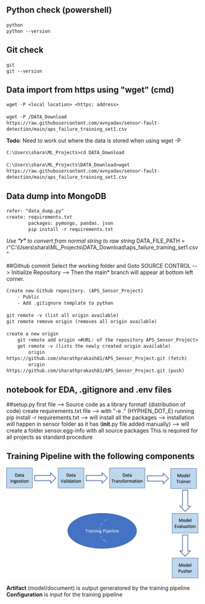 ## Python check (powershell)
    python
    python --version
## Git check
    git
    git --version
## Data import from https using "wget" (cmd)
    wget -P <local location> <https: address>

    wget -P /DATA_Download https://raw.githubusercontent.com/avnyadav/sensor-fault-detection/main/aps_failure_training_set1.csv

**Todo**: Need to work out where the data is stored when using wget -P

    C:\Users\shara\ML_Projects>cd DATA_Download

    C:\Users\shara\ML_Projects\DATA_Download>wget https://raw.githubusercontent.com/avnyadav/sensor-fault-detection/main/aps_failure_training_set1.csv

## Data dump into MongoDB
    refer: "data_dump.py"
    create: requirements.txt
            packages: pymongo, pandas. json
            pip install -r requirements.txt
*Use **"r"** to convert from normal string to raw string*
    DATA_FILE_PATH = r"C:\Users\shara\ML_Projects\DATA_Download\aps_failure_training_set1.csv" 
    
##Github commit
    Select the working folder and Goto SOURCE CONTROL --> Initialize Repository --> 
    Then the main* branch will appear at bottom left corner.

    Create new Github repository. (APS_Sensor_Project)
        - Public
        - Add .gitignore template to python
    
    git remote -v (list all origin available)
    git remote remove origin (removes all origin available)
    
    create a new origin
        git remote add origin <#URL: of the repository APS_Sensor_Project>
        get remote -v (lists the newly created origin available)
            origin  https://github.com/sharathprakash81/APS_Sensor_Project.git (fetch)
            origin  https://github.com/sharathprakash81/APS_Sensor_Project.git (push)

## notebook for EDA, .gitignore and .env files


##setup.py 
    first file --> Source code as a library format!    (distribution of code)
    create requirements.txt file --> with "-e ." (HYPHEN_DOT_E)
    running pip install -r requirements.txt
             --> will install all the packages
             --> installation will happen in sensor folder as it has (__init__.py file added manually)
            --> will create a folder sensor.egg-info with all source packages
This is required for all projects as standard procedure
    

## Training Pipeline with the following components

![](notebook\Training_Pipeline.jpg)

**Artifact** (model/document) is output generatored by the training pipeline
**Configuration** is input for the training pipeline